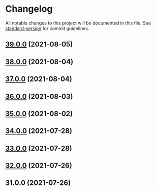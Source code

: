 # Changelog

All notable changes to this project will be documented in this file. See [standard-version](https://github.com/conventional-changelog/standard-version) for commit guidelines.

## [39.0.0](https://github.com/howlrapp/howlr-app/compare/v38.0.0...v39.0.0) (2021-08-05)

## [38.0.0](https://github.com/howlrapp/howlr-app/compare/v37.0.0...v38.0.0) (2021-08-04)

## [37.0.0](https://github.com/howlrapp/howlr-app/compare/v36.0.0...v37.0.0) (2021-08-04)

## [36.0.0](https://github.com/howlrapp/howlr-app/compare/v35.0.0...v36.0.0) (2021-08-03)

## [35.0.0](https://github.com/howlrapp/howlr-app/compare/v33.0.0...v35.0.0) (2021-08-02)

## [34.0.0](https://github.com/howlrapp/howlr-app/compare/v33.0.0...v34.0.0) (2021-07-28)

## [33.0.0](https://github.com/howlrapp/howlr-app/compare/v32.0.0...v33.0.0) (2021-07-28)

## [32.0.0](https://github.com/howlrapp/howlr-app/compare/v31.0.0...v32.0.0) (2021-07-26)

## 31.0.0 (2021-07-26)
